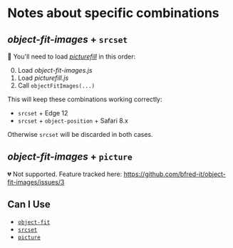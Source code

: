 # Notes about specific combinations

## *object-fit-images* + `srcset`

💚 You'll need to load [*picturefill*](https://github.com/scottjehl/picturefill) in this order:

0. Load _object-fit-images.js_
1. Load _picturefill.js_
2. Call `objectFitImages(...)`

This will keep these combinations working correctly:

* `srcset` + Edge 12
* `srcset` + `object-position` + Safari 8.x

Otherwise `srcset` will be discarded in both cases.

## *object-fit-images* + `picture`

💔 Not supported. Feature tracked here: https://github.com/bfred-it/object-fit-images/issues/3

## Can I Use

* [`object-fit`](http://caniuse.com/#feat=object-fit)
* [`srcset`](http://caniuse.com/#feat=srcset)
* [`picture`](http://caniuse.com/#feat=picture)
